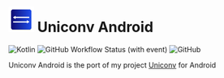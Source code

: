 # <img src="app/src/main/res/mipmap-xxxhdpi/ic_launcher.webp" width="50"/> Uniconv Android
![Kotlin](https://img.shields.io/badge/-Kotlin-7F52FF?style=flat-square&logo=kotlin&logoColor=fff)
![GitHub Workflow Status (with event)](https://img.shields.io/github/actions/workflow/status/magicstar7213/uniconv-android/android.yml?style=flat-square&logo=github)
![GitHub](https://img.shields.io/github/license/magicstar7213/uniconv-android?style=flat-square&logo=github)

Uniconv Android is the port of my project [Uniconv](https://github.com/MagicStar7213/uniconv) for Android
